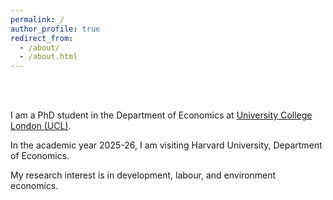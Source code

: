 ```yaml
---
permalink: /
author_profile: true
redirect_from: 
  - /about/
  - /about.html
---
```




<br />
<br />

I am a PhD student in the Department of Economics at [University College London (UCL)](https://www.ucl.ac.uk/economics/ucl-department-economics).

In the academic year 2025-26, I am visiting Harvard University, Department of Economics. 


My research interest is in development, labour, and environment economics. 

<br />

<br />
